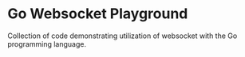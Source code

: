 # Go Websocket Playground
Collection of code demonstrating utilization of websocket with the Go programming language. 